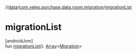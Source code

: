 //[data](../../index.md)/[com.veles.purchase.data.room.migration](index.md)/[migrationList](migration-list.md)

# migrationList

[androidJvm]\
fun [migrationList](migration-list.md)(): [Array](https://kotlinlang.org/api/latest/jvm/stdlib/kotlin/-array/index.html)&lt;[Migration](https://developer.android.com/reference/kotlin/androidx/room/migration/Migration.html)&gt;

